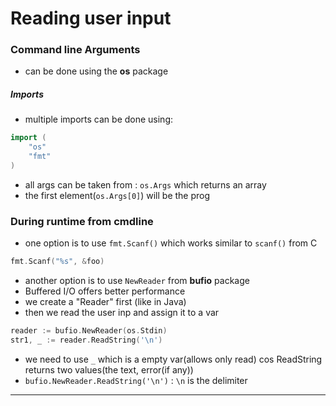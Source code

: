 # Reading user input

### Command line Arguments

- can be done using the **os** package

##### Imports

- multiple imports can be done using:

```go
import (
	"os"
	"fmt"
)
```

- all args can be taken from : `os.Args` which returns an array
- the first element(`os.Args[0]`) will be the prog

### During runtime from cmdline

- one option is to use `fmt.Scanf()` which works similar to `scanf()` from C

```go
fmt.Scanf("%s", &foo)
```

- another option is to use `NewReader` from **bufio** package
- Buffered I/O offers better performance
- we create a "Reader" first (like in Java)
- then we read the user inp and assign it to a var

```go
reader := bufio.NewReader(os.Stdin)
str1, _ := reader.ReadString('\n')
```

- we need to use `_` which is a empty var(allows only read) cos ReadString returns two values(the text, error(if any))
- `bufio.NewReader.ReadString('\n')` : `\n` is the delimiter

---
